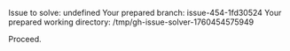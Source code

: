 Issue to solve: undefined
Your prepared branch: issue-454-1fd30524
Your prepared working directory: /tmp/gh-issue-solver-1760454575949

Proceed.